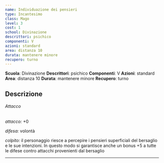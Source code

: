 ```yaml
---
name: Individuazione dei pensieri
type: Incantesimo
class: Mago
level: 3
cost: 1
school: Divinazione
descrittori: psichico
componenti: V
azioni: standard
area: distanza 10
durata: mantenere minore
recupero: turno
---
```

**Scuola**: Divinazione
**Descrittori**: psichico
**Componenti**: V
**Azioni**: standard
**Area**: distanza 10
**Durata**: mantenere minore
**Recupero**: turno

**Descrizione**
-

###### Attacco

*attacco:* +0

*difesa:* volontà

*colpito:* il personaggio riesce a percepire i pensieri superficiali del bersaglio e le sue intenzioni. In questo modo si garantisce anche un bonus +5 a tutte le difese contro attacchi provenienti dal bersaglio

---